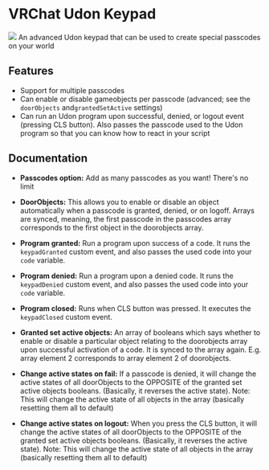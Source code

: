 
# VRChat Udon Keypad
![](https://github.com/cherryleafroad/VRChat_Keypad/blob/master/README_assets/keypad2.png)
An advanced Udon keypad that can be used to create special passcodes on your world
## Features

 - Support for multiple passcodes
 - Can enable or disable gameobjects per passcode (advanced; see the `doorObjects` and`grantedSetActive` settings)
 - Can run an Udon program upon successful, denied, or logout event (pressing CLS button). Also passes the passcode used to the Udon program so that you can know how to react in your script

## Documentation

 - **Passcodes option:** Add as many passcodes as you want! There's no limit
 
 - **DoorObjects:** This allows you to enable or disable an object automatically when a passcode is granted, denied, or on logoff. Arrays are synced, meaning, the first passcode in the passcodes array corresponds to the first object in the doorobjects array.
 
 - **Program granted:** Run a program upon success of a code. It runs the `keypadGranted` custom event, and also passes the used code into your `code` variable.
 
 - **Program denied:** Run a program upon a denied code. It runs the `keypadDenied` custom event, and also passes the used code into your `code` variable.
 
 - **Program closed:** Runs when CLS button was pressed. It executes the `keypadClosed` custom event.

- **Granted set active objects:** An array of booleans which says whether to enable or disable a particular object relating to the doorobjects array upon successful activation of a code. It is synced to the array again. E.g. array element 2 corresponds to array element 2 of doorobjects.

- **Change active states on fail:** If a passcode is denied, it will change the active states of all doorObjects to the OPPOSITE of the granted set active objects booleans. (Basically, it reverses the active state). Note: This will change the active state of all objects in the array (basically resetting them all to default)

- **Change active states on logout:** When you press the CLS button, it will change the active states of all doorObjects to the OPPOSITE of the granted set active objects booleans. (Basically, it reverses the active state). Note: This will change the active state of all objects in the array (basically resetting them all to default)
